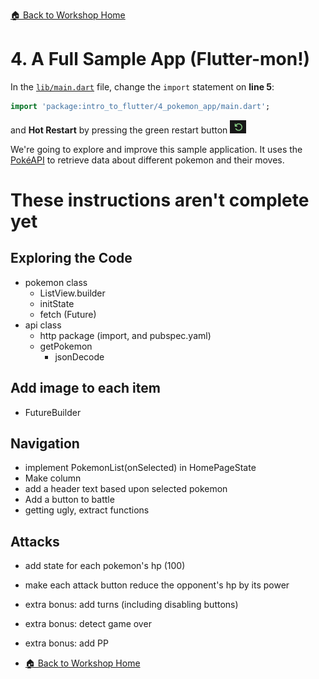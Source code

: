 [🏠 Back to Workshop Home](/WORKSHOP.md)

# 4. A Full Sample App (Flutter-mon!)
In the [`lib/main.dart`](lib/main.dart) file, change the `import` statement on **line 5**:
```dart
import 'package:intro_to_flutter/4_pokemon_app/main.dart';
```
and **Hot Restart** by pressing the green restart button ![Restart](/.workshop_images/restart.png)

We're going to explore and improve this sample application. It uses the [PokéAPI](https://pokeapi.co/) to retrieve data about different pokemon and their moves.

# These instructions aren't complete yet

## Exploring the Code
- pokemon class
  - ListView.builder 
  - initState
  - fetch (Future)
- api class
  - http package (import, and pubspec.yaml)
  - getPokemon
    - jsonDecode

## Add image to each item
- FutureBuilder

## Navigation
- implement PokemonList(onSelected) in HomePageState
- Make column
- add a header text based upon selected pokemon
- Add a button to battle
- getting ugly, extract functions

## Attacks
- add state for each pokemon's hp (100)
- make each attack button reduce the opponent's hp by its power
- extra bonus: add turns (including disabling buttons)
- extra bonus: detect game over
- extra bonus: add PP

- [🏠 Back to Workshop Home](/WORKSHOP.md)
